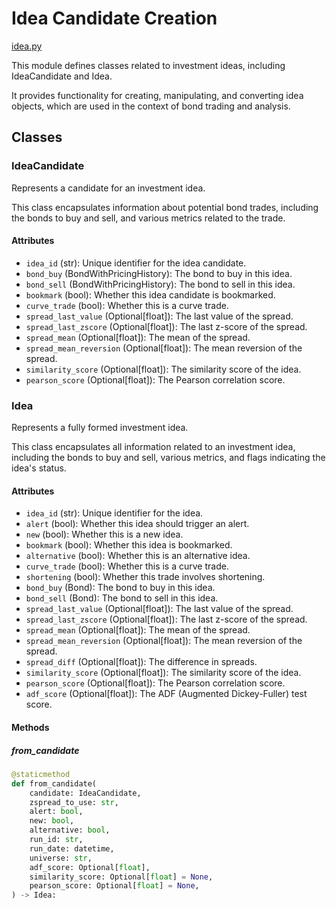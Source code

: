 # Idea Candidate Creation
[idea.py](https://gitlab.com/katanalabs/katana/-/blob/a4f73f37a8c9a1c0baf2e614125739d41ac0d908/src/generate/components/domain/idea.py)

This module defines classes related to investment ideas, including IdeaCandidate and Idea.

It provides functionality for creating, manipulating, and converting idea objects,
which are used in the context of bond trading and analysis.

## Classes

### IdeaCandidate

Represents a candidate for an investment idea.

This class encapsulates information about potential bond trades,
including the bonds to buy and sell, and various metrics related to the trade.

#### Attributes

- `idea_id` (str): Unique identifier for the idea candidate.
- `bond_buy` (BondWithPricingHistory): The bond to buy in this idea.
- `bond_sell` (BondWithPricingHistory): The bond to sell in this idea.
- `bookmark` (bool): Whether this idea candidate is bookmarked.
- `curve_trade` (bool): Whether this is a curve trade.
- `spread_last_value` (Optional[float]): The last value of the spread.
- `spread_last_zscore` (Optional[float]): The last z-score of the spread.
- `spread_mean` (Optional[float]): The mean of the spread.
- `spread_mean_reversion` (Optional[float]): The mean reversion of the spread.
- `similarity_score` (Optional[float]): The similarity score of the idea.
- `pearson_score` (Optional[float]): The Pearson correlation score.

### Idea

Represents a fully formed investment idea.

This class encapsulates all information related to an investment idea,
including the bonds to buy and sell, various metrics, and flags indicating
the idea's status.

#### Attributes

- `idea_id` (str): Unique identifier for the idea.
- `alert` (bool): Whether this idea should trigger an alert.
- `new` (bool): Whether this is a new idea.
- `bookmark` (bool): Whether this idea is bookmarked.
- `alternative` (bool): Whether this is an alternative idea.
- `curve_trade` (bool): Whether this is a curve trade.
- `shortening` (bool): Whether this trade involves shortening.
- `bond_buy` (Bond): The bond to buy in this idea.
- `bond_sell` (Bond): The bond to sell in this idea.
- `spread_last_value` (Optional[float]): The last value of the spread.
- `spread_last_zscore` (Optional[float]): The last z-score of the spread.
- `spread_mean` (Optional[float]): The mean of the spread.
- `spread_mean_reversion` (Optional[float]): The mean reversion of the spread.
- `spread_diff` (Optional[float]): The difference in spreads.
- `similarity_score` (Optional[float]): The similarity score of the idea.
- `pearson_score` (Optional[float]): The Pearson correlation score.
- `adf_score` (Optional[float]): The ADF (Augmented Dickey-Fuller) test score.

#### Methods

##### from_candidate

```python
@staticmethod
def from_candidate(
    candidate: IdeaCandidate,
    zspread_to_use: str,
    alert: bool,
    new: bool,
    alternative: bool,
    run_id: str,
    run_date: datetime,
    universe: str,
    adf_score: Optional[float],
    similarity_score: Optional[float] = None,
    pearson_score: Optional[float] = None,
) -> Idea:
````